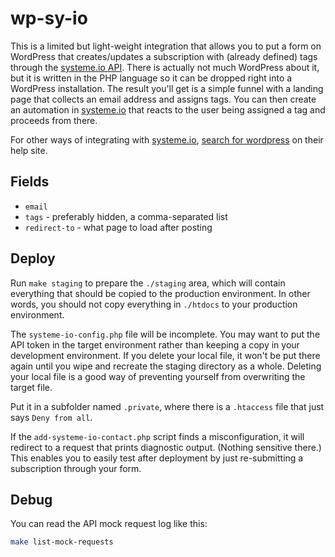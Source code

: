 # wp-sy-io

This is a limited but light-weight integration that allows you to put a form on WordPress that creates/updates a subscription with (already defined) tags through the [systeme.io API](https://developer.systeme.io/reference/api?sa=sa0172651241869e6c56e81cf29bafddb07877696f). There is actually not much WordPress about it, but it is written in the PHP language so it can be dropped right into a WordPress installation. The result you'll get is a simple funnel with a landing page that collects an email address and assigns tags. You can then create an automation in [systeme.io](https://systeme.io/?sa=sa0172651241869e6c56e81cf29bafddb07877696f) that reacts to the user being assigned a tag and proceeds from there.

For other ways of integrating with [systeme.io](https://systeme.io/?sa=sa0172651241869e6c56e81cf29bafddb07877696f), [search for wordpress](https://help.systeme.io/search?query=wordpress&sa=sa0172651241869e6c56e81cf29bafddb07877696f) on their help site.

## Fields

* `email`
* `tags` - preferably hidden, a comma-separated list
* `redirect-to` - what page to load after posting

## Deploy

Run `make staging` to prepare the `./staging` area, which will contain everything that should be copied to the production environment. In other words, you should not copy everything in `./htdocs` to your production environment.

The `systeme-io-config.php` file will be incomplete. You may want to put the API token in the target environment rather than keeping a copy in your development environment. If you delete your local file, it won't be put there again until you wipe and recreate the staging directory as a whole. Deleting your local file is a good way of preventing yourself from overwriting the target file.

Put it in a subfolder named `.private`, where there is a `.htaccess` file that just says `Deny from all`.

If the `add-systeme-io-contact.php` script finds a misconfiguration, it will redirect to a request that prints diagnostic output. (Nothing sensitive there.) This enables you to easily test after deployment by just re-submitting a subscription through your form.

## Debug

You can read the API mock request log like this:

```bash
make list-mock-requests
```
